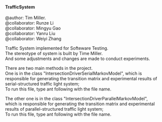 #### TrafficSystem  
@author: Tim Miller.    
@collaborator: Runze Li   
@collaborator: Mingyu Gao   
@collaborator: Yanru Liu   
@collaborator: Weiyi Zhang   

Traffic System implemented for Softeware Testing.   
The stereotype of system is built by Time Miller.   
And some adjustments and changes are made to conduct experiments.   

There are two main methods in the project.    
One is in the class "IntersectionDriverSerialMarkovModel", which is responsible for generating the transition matrix and experimental results of serial-structured traffic light system;   
To run this file, type ant following with the file name.

The other one is in the class "IntersectionDriverParallelMarkovModel", which is responsible for 
generating the transition matrix and experimental results of parallel-structured traffic light system;    
To run this file, type ant following with the file name.  

